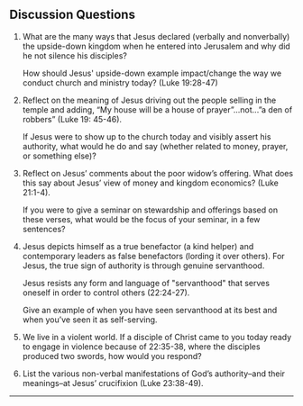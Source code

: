 ---
---

## Discussion Questions

1. What are the many ways that Jesus declared (verbally and nonverbally) the upside-down kingdom when he entered into Jerusalem and why did he not silence his disciples?

   How should Jesus' upside-down example impact/change the way we conduct church and ministry today? (Luke 19:28-47)

2. Reflect on the meaning of Jesus driving out the people selling in the temple and adding, “My house will be a house of prayer”...not...”a den of robbers” (Luke 19: 45-46).

   If Jesus were to show up to the church today and visibly assert his authority, what would he do and say (whether related to money, prayer, or something else)?

3. Reflect on Jesus’ comments about the poor widow’s offering. What does this say about Jesus’ view of money and kingdom economics? (Luke 21:1-4).

   If you were to give a seminar on stewardship and offerings based on these verses, what would be the focus of your seminar, in a few sentences?

4. Jesus depicts himself as a true benefactor (a kind helper) and contemporary leaders as false benefactors (lording it over others). For Jesus, the true sign of authority is through genuine servanthood.

   Jesus resists any form and language of "servanthood" that serves oneself in order to control others (22:24-27).

   Give an example of when you have seen servanthood at its best and when you’ve seen it as self-serving.

5. We live in a violent world. If a disciple of Christ came to you today ready to engage in violence because of 22:35-38, where the disciples produced two swords, how would you respond?

6. List the various non-verbal manifestations of God’s authority–and their meanings–at Jesus’ crucifixion (Luke 23:38-49).

<hr class='logo' />